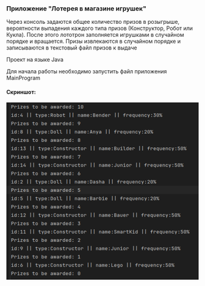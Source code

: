 ### Приложение "Лотерея в магазине игрушек"

Через консоль задаются общее количество призов в розыгрыше, вероятности выпадения каждого типа призов (Конструктор, Робот или Кукла). После этого лототрон заполняется игрушками в случайном порядке и вращается. Призы извлекаются в случайном порядке и записываются в текстовый файл призов к выдаче

Проект на языке Java

Для начала работы необходимо запустить файл приложения MainProgram

#### Скриншот:

![Screenshot10.png](https://raw.githubusercontent.com/romanyukalexandr84/Images/main/Screenshot10.png)
